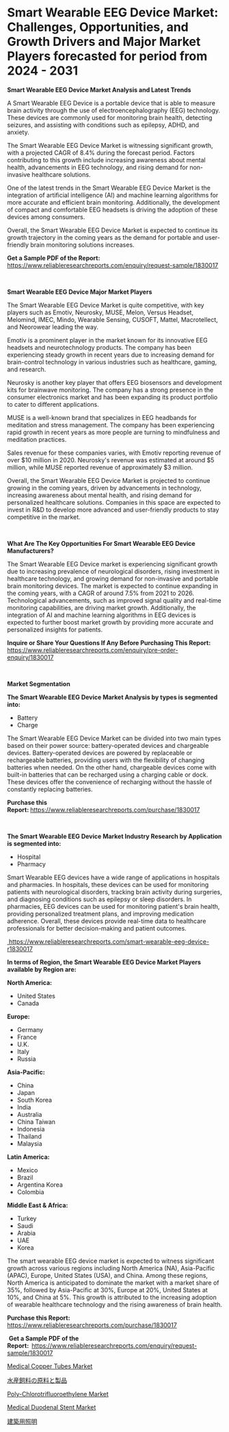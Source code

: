 <p><h1>Smart Wearable EEG Device Market: Challenges, Opportunities, and Growth Drivers and Major Market Players forecasted for period from 2024 - 2031</h1></p><p><strong>Smart Wearable EEG Device Market Analysis and Latest Trends</strong></p>
<p><p>A Smart Wearable EEG Device is a portable device that is able to measure brain activity through the use of electroencephalography (EEG) technology. These devices are commonly used for monitoring brain health, detecting seizures, and assisting with conditions such as epilepsy, ADHD, and anxiety.</p><p>The Smart Wearable EEG Device Market is witnessing significant growth, with a projected CAGR of 8.4% during the forecast period. Factors contributing to this growth include increasing awareness about mental health, advancements in EEG technology, and rising demand for non-invasive healthcare solutions.</p><p>One of the latest trends in the Smart Wearable EEG Device Market is the integration of artificial intelligence (AI) and machine learning algorithms for more accurate and efficient brain monitoring. Additionally, the development of compact and comfortable EEG headsets is driving the adoption of these devices among consumers.</p><p>Overall, the Smart Wearable EEG Device Market is expected to continue its growth trajectory in the coming years as the demand for portable and user-friendly brain monitoring solutions increases.</p></p>
<p><strong>Get a Sample PDF of the Report:&nbsp;</strong> <a href="https://www.reliableresearchreports.com/enquiry/request-sample/1830017">https://www.reliableresearchreports.com/enquiry/request-sample/1830017</a></p>
<p>&nbsp;</p>
<p><strong>Smart Wearable EEG Device Major Market Players</strong></p>
<p><p>The Smart Wearable EEG Device Market is quite competitive, with key players such as Emotiv, Neurosky, MUSE, Melon, Versus Headset, Melomind, IMEC, Mindo, Wearable Sensing, CUSOFT, Mattel, Macrotellect, and Neorowear leading the way.</p><p>Emotiv is a prominent player in the market known for its innovative EEG headsets and neurotechnology products. The company has been experiencing steady growth in recent years due to increasing demand for brain-control technology in various industries such as healthcare, gaming, and research.</p><p>Neurosky is another key player that offers EEG biosensors and development kits for brainwave monitoring. The company has a strong presence in the consumer electronics market and has been expanding its product portfolio to cater to different applications.</p><p>MUSE is a well-known brand that specializes in EEG headbands for meditation and stress management. The company has been experiencing rapid growth in recent years as more people are turning to mindfulness and meditation practices.</p><p>Sales revenue for these companies varies, with Emotiv reporting revenue of over $10 million in 2020. Neurosky's revenue was estimated at around $5 million, while MUSE reported revenue of approximately $3 million.</p><p>Overall, the Smart Wearable EEG Device Market is projected to continue growing in the coming years, driven by advancements in technology, increasing awareness about mental health, and rising demand for personalized healthcare solutions. Companies in this space are expected to invest in R&D to develop more advanced and user-friendly products to stay competitive in the market.</p></p>
<p>&nbsp;</p>
<p><strong>What Are The Key Opportunities For Smart Wearable EEG Device Manufacturers?</strong></p>
<p><p>The Smart Wearable EEG Device market is experiencing significant growth due to increasing prevalence of neurological disorders, rising investment in healthcare technology, and growing demand for non-invasive and portable brain monitoring devices. The market is expected to continue expanding in the coming years, with a CAGR of around 7.5% from 2021 to 2026. Technological advancements, such as improved signal quality and real-time monitoring capabilities, are driving market growth. Additionally, the integration of AI and machine learning algorithms in EEG devices is expected to further boost market growth by providing more accurate and personalized insights for patients.</p></p>
<p><strong>Inquire or Share Your Questions If Any Before Purchasing This Report:</strong> <a href="https://www.reliableresearchreports.com/enquiry/pre-order-enquiry/1830017">https://www.reliableresearchreports.com/enquiry/pre-order-enquiry/1830017</a></p>
<p>&nbsp;</p>
<p><strong>Market Segmentation</strong></p>
<p><strong>The Smart Wearable EEG Device Market Analysis by types is segmented into:</strong></p>
<p><ul><li>Battery</li><li>Charge</li></ul></p>
<p><p>The Smart Wearable EEG Device Market can be divided into two main types based on their power source: battery-operated devices and chargeable devices. Battery-operated devices are powered by replaceable or rechargeable batteries, providing users with the flexibility of changing batteries when needed. On the other hand, chargeable devices come with built-in batteries that can be recharged using a charging cable or dock. These devices offer the convenience of recharging without the hassle of constantly replacing batteries.</p></p>
<p><strong>Purchase this Report:&nbsp;</strong><a href="https://www.reliableresearchreports.com/purchase/1830017">https://www.reliableresearchreports.com/purchase/1830017</a></p>
<p>&nbsp;</p>
<p><strong>The Smart Wearable EEG Device Market Industry Research by Application is segmented into:</strong></p>
<p><ul><li>Hospital</li><li>Pharmacy</li></ul></p>
<p><p>Smart Wearable EEG devices have a wide range of applications in hospitals and pharmacies. In hospitals, these devices can be used for monitoring patients with neurological disorders, tracking brain activity during surgeries, and diagnosing conditions such as epilepsy or sleep disorders. In pharmacies, EEG devices can be used for monitoring patient's brain health, providing personalized treatment plans, and improving medication adherence. Overall, these devices provide real-time data to healthcare professionals for better decision-making and patient outcomes.</p></p>
<p><a href="https://www.reliableresearchreports.com/smart-wearable-eeg-device-r1830017">&nbsp;https://www.reliableresearchreports.com/smart-wearable-eeg-device-r1830017</a></p>
<p><strong>In terms of Region, the Smart Wearable EEG Device Market Players available by Region are:</strong></p>
<p>
    <p> <strong> North America: </strong>
        <ul>
            <li>United States</li>
            <li>Canada</li>
        </ul>
        </p> 
    <p> <strong> Europe: </strong>
        <ul>
            <li>Germany</li>
            <li>France</li>
            <li>U.K.</li>
            <li>Italy</li>
            <li>Russia</li>
        </ul>
        </p> 
    <p> <strong> Asia-Pacific: </strong>
        <ul>
            <li>China</li>
            <li>Japan</li>
            <li>South Korea</li>
            <li>India</li>
            <li>Australia</li>
            <li>China Taiwan</li>
            <li>Indonesia</li>
            <li>Thailand</li>
            <li>Malaysia</li>
        </ul>
        </p> 
    <p> <strong> Latin America: </strong>
        <ul>
            <li>Mexico</li>
            <li>Brazil</li>
            <li>Argentina Korea</li>
            <li>Colombia</li>
        </ul>
        </p> 
    <p> <strong> Middle East & Africa: </strong>
        <ul>
            <li>Turkey</li>
            <li>Saudi</li>
            <li>Arabia</li>
            <li>UAE</li>
            <li>Korea</li>
        </ul>
    </p>
    </p>
<p><p>The smart wearable EEG device market is expected to witness significant growth across various regions including North America (NA), Asia-Pacific (APAC), Europe, United States (USA), and China. Among these regions, North America is anticipated to dominate the market with a market share of 35%, followed by Asia-Pacific at 30%, Europe at 20%, United States at 10%, and China at 5%. This growth is attributed to the increasing adoption of wearable healthcare technology and the rising awareness of brain health.</p></p>
<p><strong>Purchase this Report: </strong><a href="https://www.reliableresearchreports.com/purchase/1830017">https://www.reliableresearchreports.com/purchase/1830017</a></p>
<p>&nbsp;<strong>Get a Sample PDF of the Report:&nbsp;&nbsp;</strong><a href="https://www.reliableresearchreports.com/enquiry/request-sample/1830017">https://www.reliableresearchreports.com/enquiry/request-sample/1830017</a></p>
<p><strong></strong></p>
<p><p><a href="https://github.com/shotows/Market-Research-Report-List-2/blob/main/medical-copper-tubes-market.md">Medical Copper Tubes Market</a></p><p><a href="https://github.com/ReganWisoky2023/Market-Research-Report-List-1/blob/main/424521051863.md">水産飼料の原料と製品</a></p><p><a href="https://issuu.com/reportprime-2/docs/poly-chlorotrifluoroethylene-market-size-2030.pptx">Poly-Chlorotrifluoroethylene Market</a></p><p><a href="https://github.com/Sinjinluong3e0awx2m195k76/Market-Research-Report-List-2/blob/main/medical-duodenal-stent-market.md">Medical Duodenal Stent Market</a></p><p><a href="https://github.com/andrade7361/Market-Research-Report-List-1/blob/main/409629951864.md">建築用照明</a></p></p>
